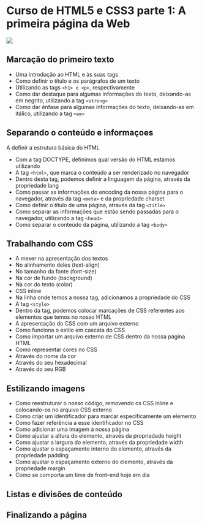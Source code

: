 # Curso de HTML5 e CSS3 parte 1: A primeira página da Web
![](https://www.alura.com.br/assets/api/share/curso-html5-css3-primeiros-passos.png)

## Marcação do primeiro texto
- Uma introdução ao HTML e às suas tags
- Como definir o título e os parágrafos de um texto
- Utilizando as tags ``<h1> e <p>``, respectivamente
- Como dar destaque para algumas informações do texto, deixando-as em negrito, utilizando a tag ``<strong>``
- Como dar ênfase para algumas informações do texto, deixando-as em itálico, utilizando a tag ``<em>``

## Separando o conteúdo e informaçoes
A definir a estrutura básica do HTML
- Com a tag DOCTYPE, definimos qual versão do HTML estamos utilizando
- A tag ``<html>``, que marca o conteúdo a ser renderizado no navegador
- Dentro desta tag, podemos definir a linguagem da página, através da propriedade lang
- Como passar as informações do encoding da nossa página para o navegador, através da tag ``<meta>`` e da propriedade charset
- Como definir o título de uma página, através da tag ``<title>``
- Como separar as informações que estão sendo passadas para o navegador, utilizando a tag ``<head>``
- Como separar o conteúdo da página, utilizando a tag ``<body>``

## Trabalhando com CSS
- A mexer na apresentação dos textos
- No alinhamento deles (text-align)
- No tamanho da fonte (font-size)
- Na cor de fundo (background)
- Na cor do texto (color)
- CSS inline
- Na linha onde temos a nossa tag, adicionamos a propriedade do CSS
- A tag ``<style>``
- Dentro da tag, podemos colocar marcações de CSS referentes aos elementos que temos no nosso HTML
- A apresentação do CSS com um arquivo externo
- Como funciona o estilo em cascata do CSS
- Como importar um arquivo externo de CSS dentro da nossa página HTML
- Como representar cores no CSS
- Através do nome da cor
- Através do seu hexadecimal
- Através do seu RGB

## Estilizando imagens

- Como reestruturar o nosso código, removendo os CSS inline e colocando-os no arquivo CSS externo
- Como criar um identificador para marcar especificamente um elemento
- Como fazer referência a esse identificador no CSS
- Como adicionar uma imagem à nossa página
- Como ajustar a altura do elemento, através da propriedade height
- Como ajustar a largura do elemento, através da propriedade width
- Como ajustar o espaçamento interno do elemento, através da propriedade padding
- Como ajustar o espaçamento externo do elemento, através da propriedade margin
- Como se comporta um time de front-end hoje em dia

## Listas e divisões de conteúdo

## Finalizando a página

